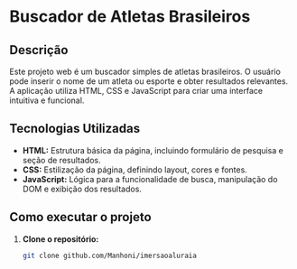 # Buscador de Atletas Brasileiros

## Descrição
Este projeto web é um buscador simples de atletas brasileiros. O usuário pode inserir o nome de um atleta ou esporte e obter resultados relevantes. A aplicação utiliza HTML, CSS e JavaScript para criar uma interface intuitiva e funcional.

## Tecnologias Utilizadas
* **HTML:** Estrutura básica da página, incluindo formulário de pesquisa e seção de resultados.
* **CSS:** Estilização da página, definindo layout, cores e fontes.
* **JavaScript:** Lógica para a funcionalidade de busca, manipulação do DOM e exibição dos resultados.

## Como executar o projeto
1. **Clone o repositório:**
   ```bash
   git clone github.com/Manhoni/imersaoaluraia
